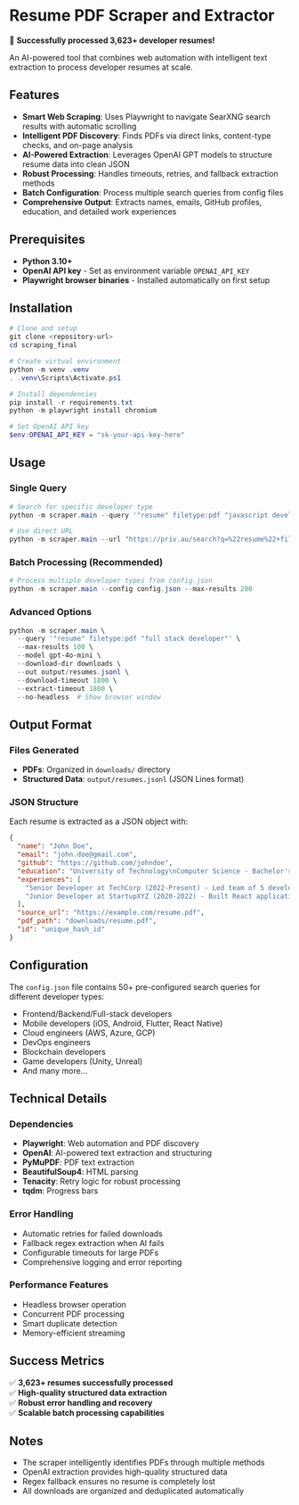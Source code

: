 # Resume PDF Scraper and Extractor

🚀 **Successfully processed 3,623+ developer resumes!**

An AI-powered tool that combines web automation with intelligent text extraction to process developer resumes at scale.

## Features

- **Smart Web Scraping**: Uses Playwright to navigate SearXNG search results with automatic scrolling
- **Intelligent PDF Discovery**: Finds PDFs via direct links, content-type checks, and on-page analysis
- **AI-Powered Extraction**: Leverages OpenAI GPT models to structure resume data into clean JSON
- **Robust Processing**: Handles timeouts, retries, and fallback extraction methods
- **Batch Configuration**: Process multiple search queries from config files
- **Comprehensive Output**: Extracts names, emails, GitHub profiles, education, and detailed work experiences

## Prerequisites

- **Python 3.10+**
- **OpenAI API key** - Set as environment variable `OPENAI_API_KEY`
- **Playwright browser binaries** - Installed automatically on first setup

## Installation

```powershell
# Clone and setup
git clone <repository-url>
cd scraping_final

# Create virtual environment
python -m venv .venv
. .venv\Scripts\Activate.ps1

# Install dependencies
pip install -r requirements.txt
python -m playwright install chromium

# Set OpenAI API key
$env:OPENAI_API_KEY = "sk-your-api-key-here"
```

## Usage

### Single Query
```powershell
# Search for specific developer type
python -m scraper.main --query '"resume" filetype:pdf "javascript developer" "@gmail.com"' --max-results 100

# Use direct URL
python -m scraper.main --url "https://priv.au/search?q=%22resume%22+filetype%3Apdf+%22python+developer%22" --max-results 50
```

### Batch Processing (Recommended)
```powershell
# Process multiple developer types from config.json
python -m scraper.main --config config.json --max-results 200
```

### Advanced Options
```powershell
python -m scraper.main \
  --query '"resume" filetype:pdf "full stack developer"' \
  --max-results 100 \
  --model gpt-4o-mini \
  --download-dir downloads \
  --out output/resumes.jsonl \
  --download-timeout 1800 \
  --extract-timeout 1800 \
  --no-headless  # Show browser window
```

## Output Format

### Files Generated
- **PDFs**: Organized in `downloads/` directory
- **Structured Data**: `output/resumes.jsonl` (JSON Lines format)

### JSON Structure
Each resume is extracted as a JSON object with:
```json
{
  "name": "John Doe",
  "email": "john.doe@gmail.com",
  "github": "https://github.com/johndoe",
  "education": "University of Technology\nComputer Science - Bachelor's Degree\n2018-2022",
  "experiences": [
    "Senior Developer at TechCorp (2022-Present) - Led team of 5 developers",
    "Junior Developer at StartupXYZ (2020-2022) - Built React applications"
  ],
  "source_url": "https://example.com/resume.pdf",
  "pdf_path": "downloads/resume.pdf",
  "id": "unique_hash_id"
}
```

## Configuration

The `config.json` file contains 50+ pre-configured search queries for different developer types:
- Frontend/Backend/Full-stack developers
- Mobile developers (iOS, Android, Flutter, React Native)
- Cloud engineers (AWS, Azure, GCP)
- DevOps engineers
- Blockchain developers
- Game developers (Unity, Unreal)
- And many more...

## Technical Details

### Dependencies
- **Playwright**: Web automation and PDF discovery
- **OpenAI**: AI-powered text extraction and structuring
- **PyMuPDF**: PDF text extraction
- **BeautifulSoup4**: HTML parsing
- **Tenacity**: Retry logic for robust processing
- **tqdm**: Progress bars

### Error Handling
- Automatic retries for failed downloads
- Fallback regex extraction when AI fails
- Configurable timeouts for large PDFs
- Comprehensive logging and error reporting

### Performance Features
- Headless browser operation
- Concurrent PDF processing
- Smart duplicate detection
- Memory-efficient streaming

## Success Metrics

✅ **3,623+ resumes successfully processed**  
✅ **High-quality structured data extraction**  
✅ **Robust error handling and recovery**  
✅ **Scalable batch processing capabilities**  

## Notes

- The scraper intelligently identifies PDFs through multiple methods
- OpenAI extraction provides high-quality structured data
- Regex fallback ensures no resume is completely lost
- All downloads are organized and deduplicated automatically
